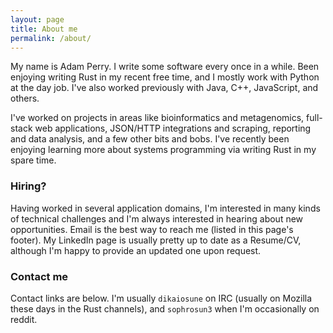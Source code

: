 ```yaml
---
layout: page
title: About me
permalink: /about/
---
```


My name is Adam Perry. I write some software every once in a while. Been enjoying writing Rust in my recent free time, and I mostly work with Python at the day job. I've also worked previously with Java, C++, JavaScript, and others.

I've worked on projects in areas like bioinformatics and metagenomics, full-stack web applications, JSON/HTTP integrations and scraping, reporting and data analysis, and a few other bits and bobs. I've recently been enjoying learning more about systems programming via writing Rust in my spare time.

### Hiring?

Having worked in several application domains, I'm interested in many kinds of technical challenges and I'm always interested in hearing about new opportunities. Email is the best way to reach me (listed in this page's footer). My LinkedIn page is usually pretty up to date as a Resume/CV, although I'm happy to provide an updated one upon request.

### Contact me

Contact links are below. I'm usually `dikaiosune` on IRC (usually on Mozilla these days in the Rust channels), and `sophrosun3` when I'm occasionally on reddit.
